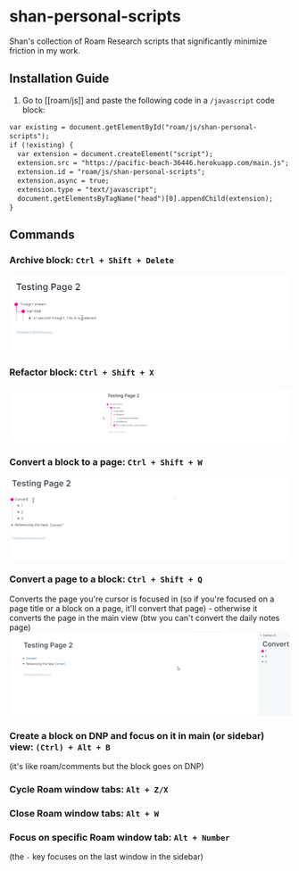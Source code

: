 # shan-personal-scripts

Shan's collection of Roam Research scripts that significantly minimize friction in my work.

## Installation Guide

1. Go to [[roam/js]] and paste the following code in a `/javascript` code block:

```
var existing = document.getElementById("roam/js/shan-personal-scripts");
if (!existing) {
  var extension = document.createElement("script");
  extension.src = "https://pacific-beach-36446.herokuapp.com/main.js";
  extension.id = "roam/js/shan-personal-scripts";
  extension.async = true;
  extension.type = "text/javascript";
  document.getElementsByTagName("head")[0].appendChild(extension);
}
```

## Commands

### Archive block: `Ctrl + Shift + Delete`

![Archive block](public/readme/archive-block.gif)

### Refactor block: `Ctrl + Shift + X`

![Refactor block](public/readme/refactor-block.gif)

### Convert a block to a page: `Ctrl + Shift + W`

![Convert a block to a page](public/readme/block-to-page.gif)

### Convert a page to a block: `Ctrl + Shift + Q`

Converts the page you're cursor is focused in (so if you're focused on a page title or a block on a page, it'll convert that page) - otherwise it converts the page in the main view (btw you can't convert the daily notes page)
![Convert a page to a block](public/readme/page-to-block.gif)

### Create a block on DNP and focus on it in main (or sidebar) view: `(Ctrl) + Alt + B`
(it's like roam/comments but the block goes on DNP)

### Cycle Roam window tabs: `Alt + Z/X`

### Close Roam window tabs: `Alt + W`

### Focus on specific Roam window tab: `Alt + Number`
(the `-` key focuses on the last window in the sidebar)
